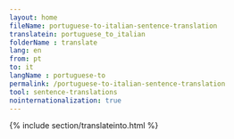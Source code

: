 ```yaml
---
layout: home
fileName: portuguese-to-italian-sentence-translation
translatein: portuguese_to_italian
folderName : translate
lang: en
from: pt
to: it
langName : portuguese-to
permalink: /portuguese-to-italian-sentence-translation
tool: sentence-translations
nointernationalization: true
---
```

{% include section/translateinto.html %}
